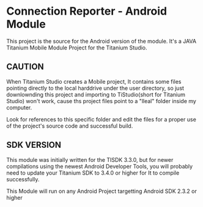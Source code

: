 Connection Reporter - Android Module
====================================

This project is the source for the Android version of the module. It's a JAVA Titanium Mobile Module Project for the Titanium Studio.

CAUTION
-------------------------
When Titanium Studio creates a Mobile project, It contains some files pointing directly to the local harddrive under the user directory, so just downlownding this project and importing to TiStudio(short for Titanium Studio) won't work, cause ths project files point to a "lleal" folder inside my computer.

Look for references to this specific folder and edit the files for a proper use of the project's source code and successful build.

SDK VERSION
-------------
This module was initially written for the TISDK 3.3.0, but for newer compilations using the newest Android Developer Tools, you will probably need to update your Titanium SDK to 3.4.0 or higher for It to compile successfully.

This Module will run on any Android Project targetting Android SDK 2.3.2 or higher
